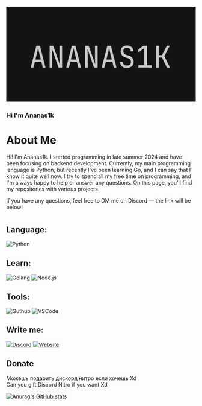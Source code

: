 ![Header](https://github.com/Ananas1kexe/Ananas1kexe/blob/main/assets/img1.png)

### Hi I'm Ananas1k 

# About Me

Hi! I'm Ananas1k.
I started programming in late summer 2024 and have been focusing on backend development. Currently, my main programming language is Python, but recently I've been learning Go, and I can say that I know it quite well now.
I try to spend all my free time on programming, and I'm always happy to help or answer any questions.
On this page, you'll find my repositories with various projects.

If you have any questions, feel free to DM me on Discord — the link will be below!

#


## Language:
![Python](https://img.shields.io/badge/-Python-090909?style=for-the-badge&logo=python)
## Learn:
![Golang](https://img.shields.io/badge/-Golang-090909?style=for-the-badge&logo=go)
![Node.js](https://img.shields.io/badge/Node.js-339933?style=for-the-badge&logo=node.js&logoColor=white)

## Tools:
![Guthub](https://img.shields.io/badge/-Guthub-090909?style=for-the-badge&logo=github)
![VSCode](https://img.shields.io/badge/-VSCode-090909?style=for-the-badge&logo=visualstudiocode)

## Write me:

[![Discord](https://img.shields.io/badge/-Discord-090909?style=for-the-badge&logo=Discord)](https://discord.com/users/1232238825934163989)
[![Website](https://img.shields.io/badge/-Website-090909?style=for-the-badge&logo=)](https://ananas1k.vercel.app)


## Donate
Можешь подарить дискорд нитро если хочешь Xd\
Can you gift Discord Nitro if you want Xd


[![Anurag's GitHub stats](https://github-readme-stats.vercel.app/api?username=ananas1kexe&show_icons=true&bg_color=090909&title_color=FFFFFF&text_color=FFFFFF)](https://github.com/anuraghazra/github-readme-stats)
